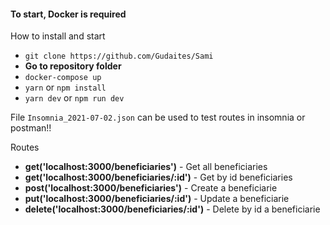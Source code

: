 #### To start, **Docker** is required

How to install and start

- `git clone https://github.com/Gudaites/Sami`
- **Go to repository folder**
- `docker-compose up`
- `yarn` or `npm install`
- `yarn dev` or `npm run dev`

File `Insomnia_2021-07-02.json` can be used to test routes in insomnia or postman!!

Routes

- **get('localhost:3000/beneficiaries')** - Get all beneficiaries
- **get('localhost:3000/beneficiaries/:id')** - Get by id beneficiaries
- **post('localhost:3000/beneficiaries')** - Create a beneficiarie
- **put('localhost:3000/beneficiaries/:id')** - Update a beneficiarie
- **delete('localhost:3000/beneficiaries/:id')** - Delete by id a beneficiarie
